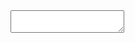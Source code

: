 
<link rel="stylesheet" href="styles.css" />

<div id="editor">

</div>

<div>
  <textarea id="preview"></textarea>

</div>
